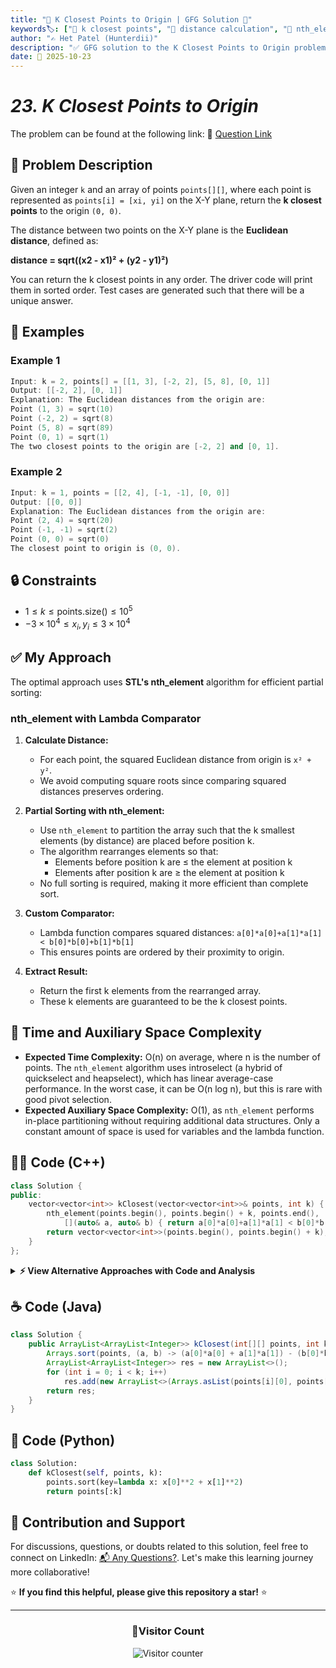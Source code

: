 ```yaml
---
title: "🎯 K Closest Points to Origin | GFG Solution 📍"
keywords🏷️: ["🎯 k closest points", "📍 distance calculation", "🔄 nth_element", "⚡ quickselect", "📘 GFG", "🏁 competitive programming", "📚 DSA"]
author: "✍️ Het Patel (Hunterdii)"
description: "✅ GFG solution to the K Closest Points to Origin problem: find k nearest points to origin using efficient selection algorithms like nth_element, sorting, and heaps. 🚀"
date: 📅 2025-10-23
---
```


# *23. K Closest Points to Origin*

The problem can be found at the following link: 🔗 [Question Link](https://www.geeksforgeeks.org/problems/k-closest-points-to-origin--172242/1)

## **🧩 Problem Description**

Given an integer `k` and an array of points `points[][]`, where each point is represented as `points[i] = [xi, yi]` on the X-Y plane, return the **k closest points** to the origin `(0, 0)`.

The distance between two points on the X-Y plane is the **Euclidean distance**, defined as:

**distance = sqrt((x2 - x1)² + (y2 - y1)²)**

You can return the k closest points in any order. The driver code will print them in sorted order. Test cases are generated such that there will be a unique answer.

## **📘 Examples**

### Example 1

```cpp
Input: k = 2, points[] = [[1, 3], [-2, 2], [5, 8], [0, 1]]
Output: [[-2, 2], [0, 1]]
Explanation: The Euclidean distances from the origin are:
Point (1, 3) = sqrt(10)
Point (-2, 2) = sqrt(8)
Point (5, 8) = sqrt(89)
Point (0, 1) = sqrt(1)
The two closest points to the origin are [-2, 2] and [0, 1].
```

### Example 2

```cpp
Input: k = 1, points = [[2, 4], [-1, -1], [0, 0]]
Output: [[0, 0]]
Explanation: The Euclidean distances from the origin are:
Point (2, 4) = sqrt(20)
Point (-1, -1) = sqrt(2)
Point (0, 0) = sqrt(0)
The closest point to origin is (0, 0).
```

## **🔒 Constraints**

* $1 \le k \le \text{points.size()} \le 10^5$
* $-3 \times 10^4 \le x_i, y_i \le 3 \times 10^4$

## **✅ My Approach**

The optimal approach uses **STL's nth_element** algorithm for efficient partial sorting:

### **nth_element with Lambda Comparator**

1. **Calculate Distance:**
   * For each point, the squared Euclidean distance from origin is `x² + y²`.
   * We avoid computing square roots since comparing squared distances preserves ordering.

2. **Partial Sorting with nth_element:**
   * Use `nth_element` to partition the array such that the k smallest elements (by distance) are placed before position k.
   * The algorithm rearranges elements so that:
     - Elements before position k are ≤ the element at position k
     - Elements after position k are ≥ the element at position k
   * No full sorting is required, making it more efficient than complete sort.

3. **Custom Comparator:**
   * Lambda function compares squared distances: `a[0]*a[0]+a[1]*a[1] < b[0]*b[0]+b[1]*b[1]`
   * This ensures points are ordered by their proximity to origin.

4. **Extract Result:**
   * Return the first k elements from the rearranged array.
   * These k elements are guaranteed to be the k closest points.

## 📝 Time and Auxiliary Space Complexity

* **Expected Time Complexity:** O(n) on average, where n is the number of points. The `nth_element` algorithm uses introselect (a hybrid of quickselect and heapselect), which has linear average-case performance. In the worst case, it can be O(n log n), but this is rare with good pivot selection.
* **Expected Auxiliary Space Complexity:** O(1), as `nth_element` performs in-place partitioning without requiring additional data structures. Only a constant amount of space is used for variables and the lambda function.

## **🧑‍💻 Code (C++)**

```cpp
class Solution {
public:
    vector<vector<int>> kClosest(vector<vector<int>>& points, int k) {
        nth_element(points.begin(), points.begin() + k, points.end(),
            [](auto& a, auto& b) { return a[0]*a[0]+a[1]*a[1] < b[0]*b[0]+b[1]*b[1]; });
        return vector<vector<int>>(points.begin(), points.begin() + k);
    }
};
```

<details>
<summary><b>⚡ View Alternative Approaches with Code and Analysis</b></summary>

## 📊 **2️⃣ Min Heap Approach**

### 💡 Algorithm Steps:

1. Push all points with their squared distances into a min heap.
2. Extract the first k elements from the heap.
3. These k elements are the closest points to the origin.
4. Return the result vector containing these k points.

```cpp
class Solution {
public:
    vector<vector<int>> kClosest(vector<vector<int>>& points, int k) {
        priority_queue<pair<int,int>, vector<pair<int,int>>, greater<>> minHeap;
        for(int i = 0; i < points.size(); i++)
            minHeap.push({points[i][0]*points[i][0]+points[i][1]*points[i][1], i});
        vector<vector<int>> res;
        while(k--) {
            res.push_back(points[minHeap.top().second]);
            minHeap.pop();
        }
        return res;
    }
};
```

### 📝 **Complexity Analysis:**

* **Time:** ⏱️ O(n log n) - Building heap and extracting k elements
* **Auxiliary Space:** 💾 O(n) - Space for heap storage

### ✅ **Why This Approach?**

* Straightforward heap-based solution
* Natural ordering of elements by distance
* Good when k is close to n

## 📊 **3️⃣ Sorting Approach**

### 💡 Algorithm Steps:

1. Calculate squared distance for each point.
2. Sort all points based on their distance from origin.
3. Take the first k points from the sorted array.
4. Return these k points as the result.

```cpp
class Solution {
public:
    vector<vector<int>> kClosest(vector<vector<int>>& points, int k) {
        sort(points.begin(), points.end(), [](auto& a, auto& b) {
            return a[0]*a[0]+a[1]*a[1] < b[0]*b[0]+b[1]*b[1];
        });
        return vector<vector<int>>(points.begin(), points.begin() + k);
    }
};
```

### 📝 **Complexity Analysis:**

* **Time:** ⏱️ O(n log n) - Sorting operation dominates
* **Auxiliary Space:** 💾 O(1) - In-place sorting

### ✅ **Why This Approach?**

* Clean and simple implementation
* Modifies input array in-place
* Easy to understand logic

## 📊 **4️⃣ Quickselect Partition**

### 💡 Algorithm Steps:

1. Use quickselect algorithm to partition array around kth element.
2. Recursively partition until k closest elements are on the left side.
3. No need to fully sort the array, just partition correctly.
4. Return the first k elements after partitioning.

```cpp
class Solution {
public:
    vector<vector<int>> kClosest(vector<vector<int>>& points, int k) {
        function<void(int,int)> quickselect = [&](int l, int r) {
            if(l >= r) return;
            int p = l, i = l;
            for(int j = l; j < r; j++)
                if(points[j][0]*points[j][0]+points[j][1]*points[j][1] < points[r][0]*points[r][0]+points[r][1]*points[r][1])
                    swap(points[i++], points[j]);
            swap(points[i], points[r]);
            if(i < k) quickselect(i+1, r);
            else if(i > k) quickselect(l, i-1);
        };
        quickselect(0, points.size()-1);
        return vector<vector<int>>(points.begin(), points.begin()+k);
    }
};
```

### 📝 **Complexity Analysis:**

* **Time:** ⏱️ O(n) average, O(n²) worst - Quickselect partitioning
* **Auxiliary Space:** 💾 O(log n) - Recursion stack space

### ✅ **Why This Approach?**

* Better average time complexity than sorting
* Efficient for large datasets with small k
* Classic selection algorithm pattern

## 📊 **5️⃣ Max Heap (Original Approach)**

### 💡 Algorithm Steps:

1. Maintain a max heap of size k to store the k closest points.
2. For each point, calculate its squared distance.
3. If heap size is less than k, insert the point directly.
4. Otherwise, compare with the farthest point in heap (top element) and replace if current point is closer.

```cpp
class Solution {
public:
    vector<vector<int>> kClosest(vector<vector<int>>& points, int k) {
        priority_queue<pair<int, vector<int>>> maxHeap;
        for(auto& p : points) {
            int dist = p[0]*p[0] + p[1]*p[1];
            if(maxHeap.size() < k) maxHeap.push({dist, p});
            else if(dist < maxHeap.top().first) {
                maxHeap.pop();
                maxHeap.push({dist, p});
            }
        }
        vector<vector<int>> res;
        while(!maxHeap.empty()) {
            res.push_back(maxHeap.top().second);
            maxHeap.pop();
        }
        return res;
    }
};
```

### 📝 **Complexity Analysis:**

* **Time:** ⏱️ O(n log k) - Each insertion/deletion in heap of size k takes log k time
* **Auxiliary Space:** 💾 O(k) - Heap stores at most k elements

### ✅ **Why This Approach?**

* Space-efficient when k is small compared to n
* Optimal for streaming data or when n is very large
* Maintains only k elements at any time

## 🆚 **🔍 Comparison of Approaches**

| 🚀 **Approach**                    | ⏱️ **Time Complexity** | 💾 **Space Complexity** | ✅ **Pros**                        | ⚠️ **Cons**                           |
| ---------------------------------- | ---------------------- | ----------------------- | --------------------------------- | ------------------------------------- |
| 🎯 **nth_element**                | 🟢 O(n) avg            | 🟢 O(1)                 | 🚀 Optimal average performance    | 🔧 Modifies input array              |
| 🔺 **Min Heap**                   | 🟡 O(n log n)          | 🟡 O(n)                 | 📖 Clear heap semantics           | 💾 Extra space for heap              |
| 📊 **Sorting**                    | 🟡 O(n log n)          | 🟢 O(1)                 | 🎯 Simple and clean               | 🐌 Overkill for partial sorting      |
| ⚡ **Quickselect**                | 🟢 O(n) avg            | 🟢 O(log n)             | ⭐ Good average performance       | 🔧 Complex implementation            |
| 🏔️ **Max Heap**                   | 🟢 O(n log k)          | 🟢 O(k)                 | 💾 Space-efficient for small k    | 🐌 Slower when k ≈ n                 |

### 🏆 **Best Choice Recommendation**

| 🎯 **Scenario**                                    | 🎖️ **Recommended Approach**          | 🔥 **Performance Rating** |
| -------------------------------------------------- | ------------------------------------- | ------------------------- |
| 🏅 **Optimal performance needed**                     | 🥇 **nth_element**                   | ★★★★★                     |
| 📖 **Need all sorted**                                | 🥈 **Sorting**                       | ★★★★☆                     |
| 🔧 **Cannot modify input**                            | 🥉 **Min Heap**                      | ★★★☆☆                     |
| 🎯 **Large n, small k**                               | 🏅 **Max Heap**                      | ★★★★★                     |
| 💡 **Interview/Competitive**                          | 🎖️ **Quickselect**                   | ★★★★☆                     |

</details>

## **☕ Code (Java)**

```java
class Solution {
    public ArrayList<ArrayList<Integer>> kClosest(int[][] points, int k) {
        Arrays.sort(points, (a, b) -> (a[0]*a[0] + a[1]*a[1]) - (b[0]*b[0] + b[1]*b[1]));
        ArrayList<ArrayList<Integer>> res = new ArrayList<>();
        for (int i = 0; i < k; i++)
            res.add(new ArrayList<>(Arrays.asList(points[i][0], points[i][1])));
        return res;
    }
}
```

## **🐍 Code (Python)**

```python
class Solution:
    def kClosest(self, points, k):
        points.sort(key=lambda x: x[0]**2 + x[1]**2)
        return points[:k]
```

## 🧠 Contribution and Support

For discussions, questions, or doubts related to this solution, feel free to connect on LinkedIn: [📬 Any Questions?](https://www.linkedin.com/in/patel-hetkumar-sandipbhai-8b110525a/). Let's make this learning journey more collaborative!

⭐ **If you find this helpful, please give this repository a star!** ⭐

---

<div align="center">
  <h3><b>📍Visitor Count</b></h3>
</div>

<p align="center">
  <img src="https://visitor-badge.laobi.icu/badge?page_id=Hunterdii.GeeksforGeeks-POTD" alt="Visitor counter" />
</p>
